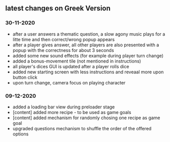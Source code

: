 
## latest changes on Greek Version
### 30-11-2020
 - after a user answers a thematic question, a slow agony music plays for a litte time and then correct/wrong popup appears
 - after a player gives answer, all other players are also presented with a popup with the correctness for about 3 seconds
 - added some new sound effects (for example during player turn change)
 - added a bonus-movement tile (not mentioned in instructions)
 - all player's dices GUI is updated after a player rolls dice
 - added new starting screen with less instructions and reveaal more upon button click
 - upon turn change, camera focus on playing character
 
 ### 09-12-2020
 - added a loading bar view during preloader stage
 - [content] added more recipe - to be used as game goals
 - [content] added mechanism for randomly chosing one recipe as game goal
 - upgraded questions mechanism to shuffle the order of the offered options